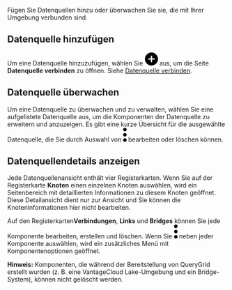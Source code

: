 Fügen Sie Datenquellen hinzu oder überwachen Sie sie, die mit Ihrer Umgebung verbunden sind.

Datenquelle hinzufügen
----------------------

Um eine Datenquelle hinzuzufügen, wählen Sie ![""](Images/ebt1659745488877.svg) aus, um die Seite **Datenquelle verbinden** zu öffnen. Siehe [Datenquelle verbinden](znp1640282079399.md).

Datenquelle überwachen
----------------------

Um eine Datenquelle zu überwachen und zu verwalten, wählen Sie eine aufgelistete Datenquelle aus, um die Komponenten der Datenquelle zu erweitern und anzuzeigen. Es gibt eine kurze Übersicht für die ausgewählte Datenquelle, die Sie durch Auswahl von ![""](Images/zsz1597101912145.svg) bearbeiten oder löschen können.

Datenquellendetails anzeigen
----------------------------

Jede Datenquellenansicht enthält vier Registerkarten. Wenn Sie auf der Registerkarte **Knoten** einen einzelnen Knoten auswählen, wird ein Seitenbereich mit detaillierten Informationen zu diesem Knoten geöffnet. Diese Detailansicht dient nur zur Ansicht und Sie können die Knoteninformationen hier nicht bearbeiten.

Auf den Registerkarten**Verbindungen**, **Links** und **Bridges** können Sie jede Komponente bearbeiten, erstellen und löschen. Wenn Sie ![""](Images/zsz1597101912145.svg) neben jeder Komponente auswählen, wird ein zusätzliches Menü mit Komponentenoptionen geöffnet.

**Hinweis:** Komponenten, die während der Bereitstellung von QueryGrid erstellt wurden (z. B. eine VantageCloud Lake-Umgebung und ein Bridge-System), können nicht gelöscht werden.
